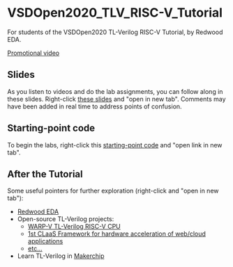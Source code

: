 # VSDOpen2020_TLV_RISC-V_Tutorial

For students of the VSDOpen2020 TL-Verilog RISC-V Tutorial, by Redwood EDA.

[Promotional video](https://youtu.be/vU219C2ExuI)

## Slides

As you listen to videos and do the lab assignments, you can follow along in these slides. Right-click [these slides](https://drive.google.com/file/d/1qpelF9nJ1VFkRIxKEfNy604nX93vkP4c/view?usp=sharing) and "open in new tab". Comments may have been added in real time to address points of confusion.

## Starting-point code

[comment]: <> (Use a link below to open the starting-point code for the CPU labs. Choose a link based on the month of your birth to help us distribute the load, and use "Open link in new tab" from the right-click pull-down menu.)

To begin the labs, right-click this <a href="https://myth2.makerchip.com/sandbox?code_url=https:%2F%2Fraw.githubusercontent.com%2Fstevehoover%2FVSDOpen2020_TLV_RISC-V_Tutorial%2Fmaster%2Fstarting_point.tlv" target="_blank" atom_fix="_">starting-point code</a> and "open link in new tab".

[comment]: <> (myth1 is also running, currently at half the capacity of myth2. In despiration, if you cannot reach me, you can provide a link similar to the one above for myth1.)

## After the Tutorial

Some useful pointers for further exploration (right-click and "open in new tab"):
 - [Redwood EDA](https://redwoodeda.com)
 - Open-source TL-Verilog projects:
   - [WARP-V TL-Verilog RISC-V CPU](https://github.com/stevehoover/warp-v)
   - [1st CLaaS Framework for hardware acceleration of web/cloud applications](https://github.com/stevehoover/1st-CLaaS)
   - [etc...](https://github.com/stevehoover)
 - Learn TL-Verilog in [Makerchip](https://makerchip.com)
 
